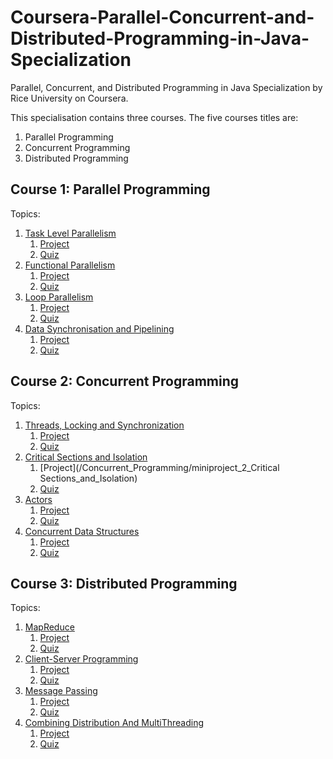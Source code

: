 # Coursera-Parallel-Concurrent-and-Distributed-Programming-in-Java-Specialization
Parallel, Concurrent, and Distributed Programming in Java Specialization by Rice University on Coursera.

This specialisation contains three courses. The five courses titles are:

1. Parallel Programming
2. Concurrent Programming
3. Distributed Programming

## Course 1: Parallel Programming
Topics: 
1. [Task Level Parallelism](/Parallel_Programming/Task_Level_Parallelism.md)
    1. [Project](/Parallel_Programming/miniproject_1_Task_Parallelism)
    2. [Quiz](/Parallel_Programming/Task_Level_Parallelism_Quiz.md)
2. [Functional Parallelism](/Parallel_Programming/Functional_Parallelism.md)
    1. [Project](/Parallel_Programming/miniproject_2_Functional_Parallelism)
    2. [Quiz](/Parallel_Programming/Functional_Parallelism_Quiz.md)
3. [Loop Parallelism](/Parallel_Programming/Loop_Parallelism.md)
    1. [Project](/Parallel_Programming/miniproject_3_Loop_Parallelism)
    2. [Quiz](/Parallel_Programming/Loop_Parallelism_Quiz.md)
4. [Data Synchronisation and Pipelining](Parallel_Programming/Dataflow_Synchronization_and_Pipelining.md)
    1. [Project](/Parallel_Programming/miniproject_4_Dataflow_Synchronization_and_Pipelining)
    2. [Quiz](/Parallel_Programming/Dataflow_Synchronization_and_Pipelining_Quiz.md)

## Course 2: Concurrent Programming
Topics: 
1. [Threads, Locking and Synchronization](/Concurrent_Programming/Threads_Locking_and_Synchronization.md)
    1. [Project](/Concurrent_Programming/miniproject_1_Locking_and_Synchronization)
    2. [Quiz](/Concurrent_Programming/Threads_Locking_and_Synchronization_Quiz.md)
2. [Critical Sections and Isolation](/Concurrent_Programming/Critical_Sections_and_Isolation.md)
    1. [Project](/Concurrent_Programming/miniproject_2_Critical Sections_and_Isolation)
    2. [Quiz](/Concurrent_Programming/Critical_Sections_and_Isolation_Quiz.md)
3. [Actors](/Concurrent_Programming/Actors.md)
    1. [Project](/Concurrent_Programming/miniproject_3_Actors)
    2. [Quiz](/Concurrent_Programming/Actors_Quiz.md)
4. [Concurrent Data Structures](/Concurrent_Programming/Concurrent_Data_Structures.md)
    1. [Project](/Concurrent_Programming/miniproject_4_Concurrent_Data_Structures)
    2. [Quiz](/Concurrent_Programming/Concurrent_Data_Structures_Quiz.md)

## Course 3: Distributed Programming
Topics: 
1. [MapReduce](/Distributed_Programming/MapReduce.md)
    1. [Project](/Distributed_Programming/miniproject_1_Page_Rank_with_Spark)
    2. [Quiz](/Distributed_Programming/MapReduce_Quiz.md)
2. [Client-Server Programming](/Distributed_Programming/Client-Server_Programming.md)
    1. [Project](/Distributed_Programming/miniproject_2_Client_Server_Programming)
    2. [Quiz](/Distributed_Programming/Client-Server_Programming_Quiz.md)
3. [Message Passing](/Distributed_Programming/Message_Passing.md)
    1. [Project](/Distributed_Programming/miniproject_3_Message_Passing)
    2. [Quiz](/Distributed_Programming/Message_Passing_Quiz.md)
4. [Combining Distribution And MultiThreading](/Distributed_Programming/Combining_Distribution_And_MultiThreading.md)
    1. [Project](/Distributed_Programming/miniproject_4_MultiThreaded_File_Server)
    2. [Quiz](/Distributed_Programming/Combining_Distribution_And_MultiThreading_Quiz.md)
 
